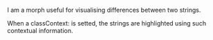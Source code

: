 I am a morph useful for visualising differences between two strings.When a classContext: is setted, the strings are highlighted using such contextual information.